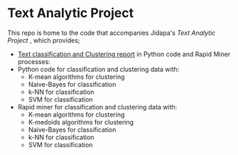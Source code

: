 # Text Analytic Project

This repo is home to the code that accompanies Jidapa's *Text Analytic Project* , which provides; 
- [Text classification and Clustering report](https://drive.google.com/file/d/1hwf-yAWtEjgi-CYBG3U80RKYMJwHa6mS/view?usp=sharing) in Python code and Rapid Miner processes:
- Python code for classification and clustering data with:
  - K-mean algorithms for clustering
  - Naive-Bayes for classification 
  - k-NN for classification
  - SVM for classification
- Rapid miner for classification and clustering data with:
  - K-mean algorithms for clustering
  - K-medoids algorithms for clustering
  - Naive-Bayes for classification 
  - k-NN for classification
  - SVM for classification


